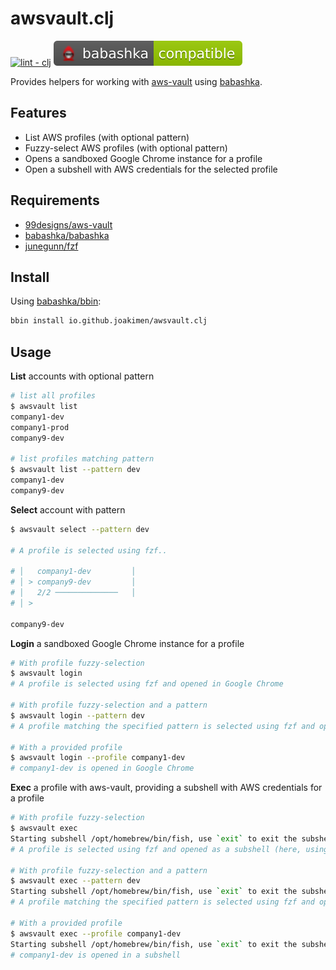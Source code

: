 # awsvault.clj

[![lint - clj](https://github.com/joakimen/awsvault.clj/actions/workflows/lint.yml/badge.svg)](https://github.com/joakimen/awsvault.clj/actions/workflows/lint.yml) [![bb compatible](https://raw.githubusercontent.com/babashka/babashka/master/logo/badge.svg)](https://babashka.org)


Provides helpers for working with [aws-vault](https://github.com/99designs/aws-vault) using [babashka](https://github.com/babashka/babashka).

## Features

- List AWS profiles (with optional pattern)
- Fuzzy-select AWS profiles (with optional pattern)
- Opens a sandboxed Google Chrome instance for a profile
- Open a subshell with AWS credentials for the selected profile

## Requirements

- [99designs/aws-vault](https://github.com/99designs/aws-vault)
- [babashka/babashka](https://github.com/babashka/babashka)
- [junegunn/fzf](https://github.com/junegunn/fzf)

## Install

Using [babashka/bbin](https://github.com/babashka/bbin):

```sh
bbin install io.github.joakimen/awsvault.clj
```

## Usage

**List** accounts with optional pattern

```sh
# list all profiles
$ awsvault list
company1-dev
company1-prod
company9-dev

# list profiles matching pattern
$ awsvault list --pattern dev
company1-dev
company9-dev
```

**Select** account with pattern

```sh
$ awsvault select --pattern dev

# A profile is selected using fzf..

# │   company1-dev         │
# │ > company9-dev         │
# │   2/2 ──────────────   │
# │ >

company9-dev
```

**Login** a sandboxed Google Chrome instance for a profile

```sh
# With profile fuzzy-selection
$ awsvault login
# A profile is selected using fzf and opened in Google Chrome

# With profile fuzzy-selection and a pattern
$ awsvault login --pattern dev
# A profile matching the specified pattern is selected using fzf and opened in Google Chrome

# With a provided profile
$ awsvault login --profile company1-dev
# company1-dev is opened in Google Chrome
```

**Exec** a profile with aws-vault, providing a subshell with AWS credentials for a profile

```sh
# With profile fuzzy-selection
$ awsvault exec
Starting subshell /opt/homebrew/bin/fish, use `exit` to exit the subshell
# A profile is selected using fzf and opened as a subshell (here, using fish)

# With profile fuzzy-selection and a pattern
$ awsvault exec --pattern dev
Starting subshell /opt/homebrew/bin/fish, use `exit` to exit the subshell
# A profile matching the specified pattern is selected using fzf and opened in a subshell

# With a provided profile
$ awsvault exec --profile company1-dev
Starting subshell /opt/homebrew/bin/fish, use `exit` to exit the subshell
# company1-dev is opened in a subshell
```
